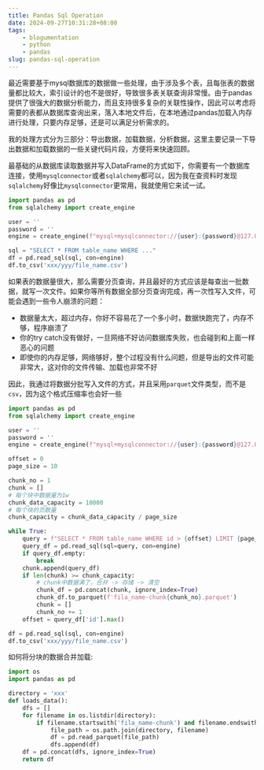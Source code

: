 ```yaml
---
title: Pandas Sql Operation
date: 2024-09-27T10:31:28+08:00
tags: 
    - blogumentation
    - python
    - pandas
slug: pandas-sql-operation
---
```


最近需要基于mysql数据库的数据做一些处理，由于涉及多个表，且每张表的数据量都比较大，索引设计的也不是很好，导致很多表关联查询非常慢。由于pandas提供了很强大的数据分析能力，而且支持很多复杂的关联性操作，因此可以考虑将需要的表都从数据库查询出来，落入本地文件后，在本地通过pandas加载入内存进行处理，只要内存足够，还是可以满足分析需求的。

我的处理方式分为三部分：导出数据，加载数据，分析数据，这里主要记录一下导出数据和加载数据的一些关键代码片段，方便将来快速回顾。

最基础的从数据库读取数据并写入DataFrame的方式如下，你需要有一个数据库连接，使用`mysqlconnector`或者`sqlalchemy`都可以，因为我在查资料时发现`sqlalchemy`好像比`mysqlconnector`更常用，我就使用它来试一试。

```python
import pandas as pd
from sqlalchemy import create_engine

user = ''
password = ''
engine = create_engine(f"mysql+mysqlconnector://{user}:{password}@127.0.0.1", echo=True)

sql = "SELECT * FROM table_name WHERE ..."
df = pd.read_sql(sql, con=engine)
df.to_csv('xxx/yyy/file_name.csv')
```

如果表的数据量很大，那么需要分页查询，并且最好的方式应该是每查出一批数据，就写一次文件。如果你等所有数据全部分页查询完成，再一次性写入文件，可能会遇到一些令人崩溃的问题：

- 数据量太大，超过内存，你好不容易花了一个多小时，数据快跑完了，内存不够，程序崩溃了
- 你的try catch没有做好，一旦网络不好访问数据库失败，也会碰到和上面一样恶心的问题
- 即使你的内存足够，网络够好，整个过程没有什么问题，但是导出的文件可能非常大，这对你的文件传输、加载也非常不好

因此，我通过将数据分批写入文件的方式，并且采用`parquet`文件类型，而不是`csv`，因为这个格式压缩率也会好一些

```python
import pandas as pd
from sqlalchemy import create_engine

user = ''
password = ''
engine = create_engine(f"mysql+mysqlconnector://{user}:{password}@127.0.0.1", echo=True)

offset = 0
page_size = 10

chunk_no = 1
chunk = []
# 每个块中数据量为1w
chunk_data_capacity = 10000
# 每个块的页数量
chunk_capacity = chunk_data_capacity / page_size

while True:
    query = f"SELECT * FROM table_name WHERE id > {offset} LIMIT {page_size}"
    query_df = pd.read_sql(sql=query, con=engine)
    if query_df.empty:
        break
    chunk.append(query_df)
    if len(chunk) >= chunk_capacity:
        # chunk中数据满了，合并 -> 存储 -> 清空
        chunk_df = pd.concat(chunk, ignore_index=True)
        chunk_df.to_parquet(f'fila_name-chunk{chunk_no}.parquet')
        chunk = []
        chunk_no += 1
    offset = query_df['id'].max()

df = pd.read_sql(sql, con=engine)
df.to_csv('xxx/yyy/file_name.csv')
```

如何将分块的数据合并加载: 

```python
import os
import pandas as pd

directory = 'xxx'
def loads_data():
    dfs = []
    for filename in os.listdir(directory):
        if filename.startswith('fila_name-chunk') and filename.endswith('.parquet'):
            file_path = os.path.join(directory, filename)
            df = pd.read_parquet(file_path)
            dfs.append(df)
    df = pd.concat(dfs, ignore_index=True)
    return df
```

